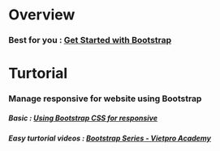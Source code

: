 # Overview
### Best for you : [ Get Started with Bootstrap ](https://wiki.matbao.net/bootstrap-la-gi-cai-dat-bootstrap-web-chuan-responsive/)
# Turtorial
### Manage responsive for website using Bootstrap
##### Basic : [Using Bootstrap CSS for responsive](https://csc.edu.vn/lap-trinh-va-csdl/tin-tuc/kien-thuc-lap-trinh/su-dung-bootstrap-de-tao-giao-dien-cho-trang-web-ho-tro-responsive-162)
##### Easy turtorial videos : [Bootstrap Series - Vietpro Academy](https://www.youtube.com/playlist?list=PLQi-dJ8Gqv2i1NHD8f-E2w-zrrr9G7HUJ)
